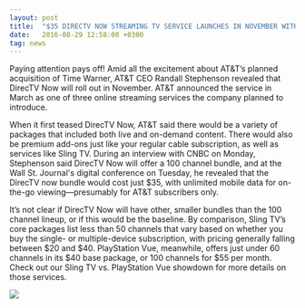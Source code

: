 ```yaml
---
layout: post
title:  "$35 DIRECTV NOW STREAMING TV SERVICE LAUNCHES IN NOVEMBER WITH 100 CHANNELS"
date:   2016-08-29 12:58:00 +0300
tag: news
---
```


Paying attention pays off! Amid all the excitement about AT&T’s planned acquisition of Time Warner, AT&T CEO Randall Stephenson revealed that DirecTV Now will roll out in November. AT&T announced the service in March as one of three online streaming services the company planned to introduce.

<!--more-->

 When it first teased DirecTV Now, AT&T said there would be a variety of packages that included both live and on-demand content. There would also be premium add-ons just like your regular cable subscription, as well as services like Sling TV. During an interview with CNBC on Monday, Stephenson said DirecTV Now will offer a 100 channel bundle, and at the Wall St. Journal's digital conference on Tuesday, he revealed that the DirecTV now bundle would cost just $35, with unlimited mobile data for on-the-go viewing—presumably for AT&T subscribers only. 
 
 It’s not clear if DirecTV Now will have other, smaller bundles than the 100 channel lineup, or if this would be the baseline. By comparison, Sling TV’s core packages list less than 50 channels that vary based on whether you buy the single- or multiple-device subscription, with pricing generally falling between $20 and $40. PlayStation Vue, meanwhile, offers just under 60 channels in its $40 base package, or 100 channels for $55 per month. Check out our Sling TV vs. PlayStation Vue showdown for more details on those services.

![](http://core0.staticworld.net/images/article/2014/05/att_directv-100268392-large.jpg)